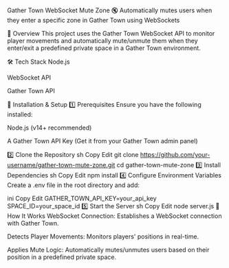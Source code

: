 Gather Town WebSocket Mute Zone
🔇 Automatically mutes users when they enter a specific zone in Gather Town using WebSockets

📌 Overview
This project uses the Gather Town WebSocket API to monitor player movements and automatically mute/unmute them when they enter/exit a predefined private space in a Gather Town environment.

🛠 Tech Stack
Node.js

WebSocket API

Gather Town API

🔧 Installation & Setup
1️⃣ Prerequisites
Ensure you have the following installed:

Node.js (v14+ recommended)

A Gather Town API Key (Get it from your Gather Town admin panel)

2️⃣ Clone the Repository
sh
Copy
Edit
git clone https://github.com/your-username/gather-town-mute-zone.git
cd gather-town-mute-zone
3️⃣ Install Dependencies
sh
Copy
Edit
npm install
4️⃣ Configure Environment Variables
Create a .env file in the root directory and add:

ini
Copy
Edit
GATHER_TOWN_API_KEY=your_api_key
SPACE_ID=your_space_id
5️⃣ Start the Server
sh
Copy
Edit
node server.js
🚀 How It Works
WebSocket Connection: Establishes a WebSocket connection with Gather Town.

Detects Player Movements: Monitors players' positions in real-time.

Applies Mute Logic: Automatically mutes/unmutes users based on their position in a predefined private space.
